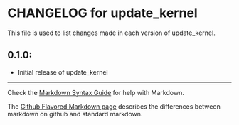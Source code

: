 # CHANGELOG for update_kernel

This file is used to list changes made in each version of update_kernel.

## 0.1.0:

* Initial release of update_kernel

- - -
Check the [Markdown Syntax Guide](http://daringfireball.net/projects/markdown/syntax) for help with Markdown.

The [Github Flavored Markdown page](http://github.github.com/github-flavored-markdown/) describes the differences between markdown on github and standard markdown.

